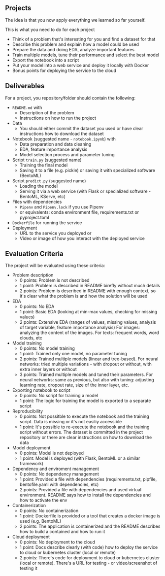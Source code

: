 ## Projects

The idea is that you now apply everything we learned so far yourself.

This is what you need to do for each project

* Think of a problem that's interesting for you and find a dataset for that
* Describe this problem and explain how a model could be used
* Prepare the data and doing EDA, analyze important features
* Train multiple models, tune their performance and select the best model
* Export the notebook into a script
* Put your model into a web service and deploy it locally with Docker
* Bonus points for deploying the service to the cloud

## Deliverables

For a project, you repository/folder should contain the following:

* `README.md` with
  * Description of the problem
  * Instructions on how to run the project
* Data
  * You should either commit the dataset you used or have clear instructions how to download the dataset
* Notebook (suggested name - `notebook.ipynb`) with
  * Data preparation and data cleaning
  * EDA, feature importance analysis
  * Model selection process and parameter tuning
* Script `train.py` (suggested name)
  * Training the final model
  * Saving it to a file (e.g. pickle) or saving it with specialized software (BentoML)
* Script `predict.py` (suggested name)
  * Loading the model
  * Serving it via a web service (with Flask or specialized software - BentoML, KServe, etc)
* Files with dependencies
  * `Pipenv` and `Pipenv.lock` if you use Pipenv
  * or equivalents: conda environment file, requirements.txt or pyproject.toml
* `Dockerfile` for running the service
* Deployment
  * URL to the service you deployed or
  * Video or image of how you interact with the deployed service


## Evaluation Criteria

The project will be evaluated using these criteria:
* Problem description
    * 0 points: Problem is not described
    * 1 point: Problem is described in README birefly without much details
    * 2 points: Problem is described in README with enough context, so it's clear what the problem is and how the solution
will be used
* EDA
    * 0 points: No EDA
    * 1 point: Basic EDA (looking at min-max values, checking for missing values)
    * 2 points: Extensive EDA (ranges of values, missing values, analysis of target variable, feature importance analysis)
      For images: analyzing the content of the images.
      For texts: frequent words, word clouds, etc
* Model training
    * 0 points: No model training
    * 1 point: Trained only one model, no parameter tuning
    * 2 points: Trained multiple models (linear and tree-based).
      For neural networks: tried multiple variations - with dropout or without, with extra inner layers or without
    * 3 points: Trained multiple models and tuned their parameters.
      For neural networks: same as previous, but also with tuning: adjusting learning rate, dropout rate, size of the inner layer, etc.
* Exporting notebook to script
    * 0 points: No script for training a model
    * 1 point: The logic for training the model is exported to a separate script
* Reproducibility
    * 0 points: Not possitble to execute the notebook and the training script. Data is missing or it's not easiliy accessible
    * 1 point: It's possible to re-execute the notebook and the training script without errors. The dataset is committed in the project repository or there are clear instructions on how to download the data
* Model deployment
    * 0 points: Model is not deployed
    * 1 point: Model is deployed (with Flask, BentoML or a similar framework)
* Dependency and enviroment management
    * 0 points: No dependency management
    * 1 point: Provided a file with dependencies (requirements.txt, pipfile, bentofile.yaml with dependencies, etc)
    * 2 points: Provided a file with dependencies and used virtual environment. README says how to install the dependencies and how to
activate the env
* Containerization
    * 0 points: No containerization
    * 1 point: Dockerfile is provided or a tool that creates a docker image is used (e.g. BentoML)
    * 2 points: The application is containerized and the README describes how to build a contained and how to run it
* Cloud deployment
    * 0 points: No deployment to the cloud
    * 1 point: Docs describe clearly (with code) how to deploy the service to cloud or kubernetes cluster (local or remote)
    * 2 points: There's code for deployment to cloud or kubernetes cluster (local or remote). There's a URL for testing - or video/screenshot of testing it
